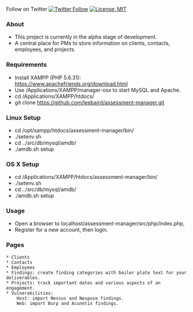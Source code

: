 Follow on Twitter [![Twitter Follow](https://img.shields.io/twitter/follow/discoverscripts.svg?style=social&label=Follow)](https://twitter.com/discoverscripts) [![License: MIT](https://img.shields.io/badge/License-MIT-blue.svg)](https://github.com/leebaird/discover/blob/master/LICENSE)

### About
* This project is currently in the alpha stage of development.
* A central place for PMs to store information on clients, contacts, employees, and projects.

### Requirements
* Install XAMPP (PHP 5.6.31): https://www.apachefriends.org/download.html
* Use /Applications/XAMPP/manager-osx to start MySQL and Apache.
* cd /Applications/XAMPP/htdocs/
* git clone https://github.com/leebaird/assessment-manager.git

### Linux Setup
* cd /opt/xampp/htdocs/assessment-manager/bin/
 * ./setenv.sh
* cd ../src/db/mysql/amdb/
* ./amdb.sh setup

### OS X Setup
* cd /Applications/XAMPP/htdocs/assessment-manager/bin/
* ./setenv.sh
* cd ../src/db/mysql/amdb/
* ./amdb.sh setup

### Usage
* Open a browser to localhost/assessment-manager/src/php/index.php,
* Register for a new account, then login.

### Pages
```
* Clients
* Contacts
* Employees
* Findings: create finding categories with boiler plate text for your deliverables.
* Projects: track important dates and various aspects of an engagement.
* Vulnerabilities:
    Host: import Nessus and Nexpose findings.
    Web: import Burp and Acunetix findings.
```
